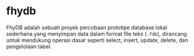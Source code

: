 # fhydb
FhyDB adalah sebuah proyek percobaan prototipe database lokal sederhana yang menyimpan data dalam format file teks (`.fdb`), dirancang untuk mendukung operasi dasar seperti select, insert, update, delete, dan pengelolaan tabel. 
